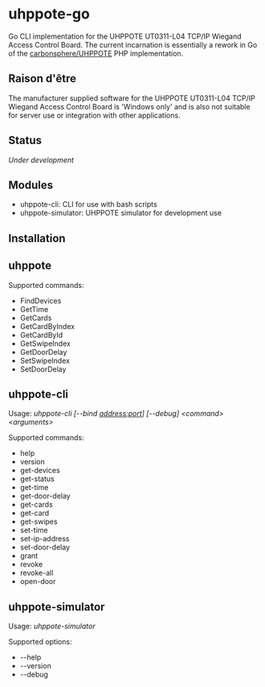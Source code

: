 # uhppote-go

Go CLI implementation for the UHPPOTE UT0311-L04 TCP/IP Wiegand Access Control Board. The current incarnation is essentially a rework in Go of the [carbonsphere/UHPPOTE](https://github.com/carbonsphere/UHPPOTE) PHP implementation.

## Raison d'être

The manufacturer supplied software for the UHPPOTE UT0311-L04 TCP/IP Wiegand Access Control Board is 'Windows only' and is also not suitable for server use or integration with other applications.

## Status

*Under development*

## Modules

- uhppote-cli:       CLI for use with bash scripts
- uhppote-simulator: UHPPOTE simulator for development use

## Installation

## uhppote

Supported commands:
- FindDevices
- GetTime
- GetCards
- GetCardByIndex
- GetCardById
- GetSwipeIndex
- GetDoorDelay
- SetSwipeIndex
- SetDoorDelay

## uhppote-cli

Usage: *uhppote-cli [--bind <address:port>] [--debug] \<command\> \<arguments\>*

Supported commands:
- help
- version
- get-devices
- get-status
- get-time
- get-door-delay
- get-cards
- get-card
- get-swipes
- set-time
- set-ip-address
- set-door-delay
- grant
- revoke
- revoke-all
- open-door

## uhppote-simulator

Usage: *uhppote-simulator*

Supported options:
- --help
- --version
- --debug








